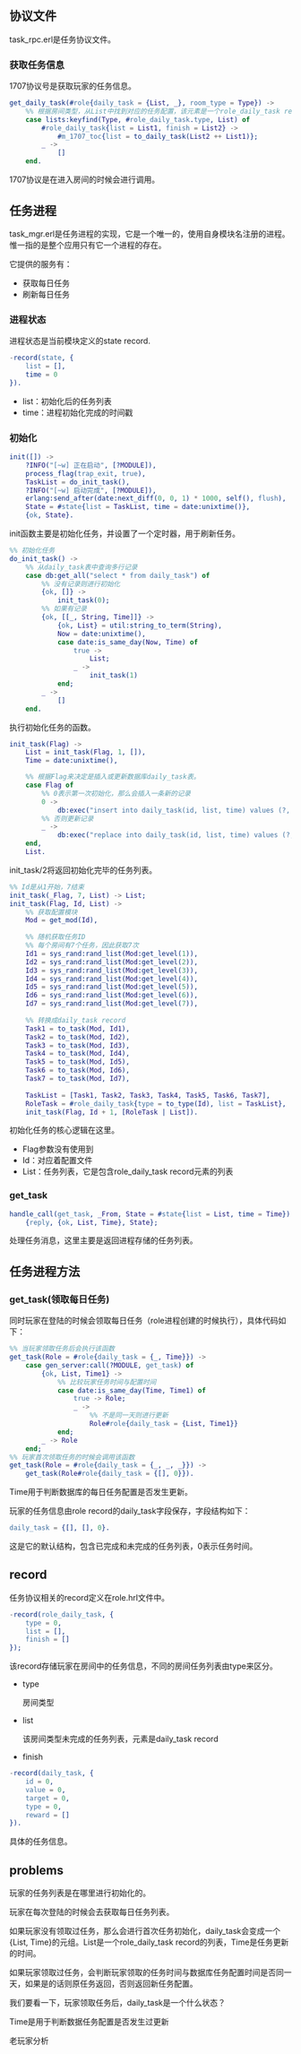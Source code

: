 ## 协议文件

task_rpc.erl是任务协议文件。





### 获取任务信息

1707协议号是获取玩家的任务信息。

```erlang
get_daily_task(#role{daily_task = {List, _}, room_type = Type}) ->
    %% 根据房间类型，从List中找到对应的任务配置，该元素是一个role_daily_task record
    case lists:keyfind(Type, #role_daily_task.type, List) of
        #role_daily_task{list = List1, finish = List2} ->
            #m_1707_toc{list = to_daily_task(List2 ++ List1)};
        _ ->
            []
    end.
```

1707协议是在进入房间的时候会进行调用。











## 任务进程

task_mgr.erl是任务进程的实现，它是一个唯一的，使用自身模块名注册的进程。惟一指的是整个应用只有它一个进程的存在。

它提供的服务有：

- 获取每日任务
- 刷新每日任务



### 进程状态

进程状态是当前模块定义的state record.

```erlang
-record(state, {
    list = [],
    time = 0
}).
```

- list：初始化后的任务列表
- time：进程初始化完成的时间戳



### 初始化

```erlang
init([]) ->
    ?INFO("[~w] 正在启动", [?MODULE]),
    process_flag(trap_exit, true),
    TaskList = do_init_task(),
    ?INFO("[~w] 启动完成", [?MODULE]),
    erlang:send_after(date:next_diff(0, 0, 1) * 1000, self(), flush),
    State = #state{list = TaskList, time = date:unixtime()},
    {ok, State}.
```

init函数主要是初始化任务，并设置了一个定时器，用于刷新任务。



```erlang
%% 初始化任务
do_init_task() ->
    %% 从daily_task表中查询多行记录
    case db:get_all("select * from daily_task") of
        %% 没有记录则进行初始化
        {ok, []} -> 
            init_task(0);
        %% 如果有记录
        {ok, [[_, String, Time]]} ->
            {ok, List} = util:string_to_term(String),
            Now = date:unixtime(),
            case date:is_same_day(Now, Time) of
                true ->
                    List;
                _ ->
                    init_task(1)
            end;
        _ ->
            []
    end.
```

执行初始化任务的函数。



```erlang
init_task(Flag) ->
    List = init_task(Flag, 1, []),
    Time = date:unixtime(),

    %% 根据Flag来决定是插入或更新数据库daily_task表。
    case Flag of
        %% 0表示第一次初始化，那么会插入一条新的记录
        0 ->
            db:exec("insert into daily_task(id, list, time) values (?, ?, ?)", [1, util:term_to_string(List), Time]);
        %% 否则更新记录
        _ ->
            db:exec("replace into daily_task(id, list, time) values (?, ?, ?)", [1, util:term_to_string(List), Time])
    end,
    List.
```

init_task/2将返回初始化完毕的任务列表。



```erlang
%% Id是从1开始，7结束
init_task(_Flag, 7, List) -> List;
init_task(Flag, Id, List) ->
    %% 获取配置模块
    Mod = get_mod(Id),
    
    %% 随机获取任务ID
    %% 每个房间有7个任务，因此获取7次
    Id1 = sys_rand:rand_list(Mod:get_level(1)),
    Id2 = sys_rand:rand_list(Mod:get_level(2)),
    Id3 = sys_rand:rand_list(Mod:get_level(3)),
    Id4 = sys_rand:rand_list(Mod:get_level(4)),
    Id5 = sys_rand:rand_list(Mod:get_level(5)),
    Id6 = sys_rand:rand_list(Mod:get_level(6)),
    Id7 = sys_rand:rand_list(Mod:get_level(7)),
    
    %% 转换成daily_task record
    Task1 = to_task(Mod, Id1),
    Task2 = to_task(Mod, Id2),
    Task3 = to_task(Mod, Id3),
    Task4 = to_task(Mod, Id4),
    Task5 = to_task(Mod, Id5),
    Task6 = to_task(Mod, Id6),
    Task7 = to_task(Mod, Id7),
    
    TaskList = [Task1, Task2, Task3, Task4, Task5, Task6, Task7],
    RoleTask = #role_daily_task{type = to_type(Id), list = TaskList},
    init_task(Flag, Id + 1, [RoleTask | List]).
```

初始化任务的核心逻辑在这里。

- Flag参数没有使用到
- Id：对应着配置文件
- List：任务列表，它是包含role_daily_task record元素的列表



### get_task

```erlang
handle_call(get_task, _From, State = #state{list = List, time = Time}) ->
    {reply, {ok, List, Time}, State};
```

处理任务消息，这里主要是返回进程存储的任务列表。



## 任务进程方法

### get_task(领取每日任务)

同时玩家在登陆的时候会领取每日任务（role进程创建的时候执行），具体代码如下：

```erlang
%% 当玩家领取任务后会执行该函数
get_task(Role = #role{daily_task = {_, Time}}) ->
    case gen_server:call(?MODULE, get_task) of
        {ok, List, Time1} ->
            %% 比较玩家任务时间与配置时间
            case date:is_same_day(Time, Time1) of
                true -> Role;
                _ ->
                    %% 不是同一天则进行更新
                    Role#role{daily_task = {List, Time1}}
            end;
        _ -> Role
    end;
%% 玩家首次领取任务的时候会调用该函数
get_task(Role = #role{daily_task = {_, _, _}}) ->
    get_task(Role#role{daily_task = {[], 0}}).
```

Time用于判断数据库的每日任务配置是否发生更新。



玩家的任务信息由role record的daily_task字段保存，字段结构如下：

```erlang
daily_task = {[], [], 0}.
```

这是它的默认结构，包含已完成和未完成的任务列表，0表示任务时间。









## record

任务协议相关的record定义在role.hrl文件中。



```erlang
-record(role_daily_task, {
    type = 0,
    list = [],
    finish = []
});
```

该record存储玩家在房间中的任务信息，不同的房间任务列表由type来区分。

- type

  房间类型

- list

  该房间类型未完成的任务列表，元素是daily_task record

- finish



```erlang
-record(daily_task, {
    id = 0,
    value = 0,
    target = 0,
    type = 0,
    reward = []
}).
```

具体的任务信息。









## problems

玩家的任务列表是在哪里进行初始化的。



玩家在每次登陆的时候会去获取每日任务列表。

如果玩家没有领取过任务，那么会进行首次任务初始化，daily_task会变成一个{List, Time}的元组。List是一个role_daily_task record的列表，Time是任务更新的时间。

如果玩家领取过任务，会判断玩家领取的任务时间与数据库任务配置时间是否同一天，如果是的话则原任务返回，否则返回新任务配置。



我们要看一下，玩家领取任务后，daily_task是一个什么状态？





Time是用于判断数据任务配置是否发生过更新







老玩家分析